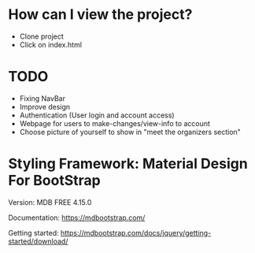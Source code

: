 # How can I view the project?

- Clone project
- Click on index.html

# TODO

- Fixing NavBar
- Improve design
- Authentication (User login and account access)
- Webpage for users to make-changes/view-info to account
- Choose picture of yourself to show in "meet the organizers section"

# Styling Framework: Material Design For BootStrap

Version: MDB FREE 4.15.0

Documentation:
https://mdbootstrap.com/

Getting started:
https://mdbootstrap.com/docs/jquery/getting-started/download/
